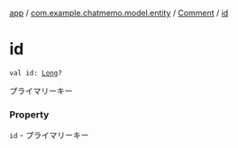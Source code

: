 [app](../../index.md) / [com.example.chatmemo.model.entity](../index.md) / [Comment](index.md) / [id](./id.md)

# id

`val id: `[`Long`](https://kotlinlang.org/api/latest/jvm/stdlib/kotlin/-long/index.html)`?`

プライマリーキー

### Property

`id` - プライマリーキー